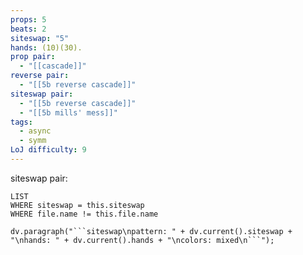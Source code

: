 ```yaml
---
props: 5
beats: 2
siteswap: "5"
hands: (10)(30).
prop pair:
  - "[[cascade]]"
reverse pair:
  - "[[5b reverse cascade]]"
siteswap pair:
  - "[[5b reverse cascade]]"
  - "[[5b mills' mess]]"
tags:
  - async
  - symm
LoJ difficulty: 9
---
```


siteswap pair:
```dataview
LIST
WHERE siteswap = this.siteswap
WHERE file.name != this.file.name
```
```dataviewjs
dv.paragraph("```siteswap\npattern: " + dv.current().siteswap + "\nhands: " + dv.current().hands + "\ncolors: mixed\n```");
```
